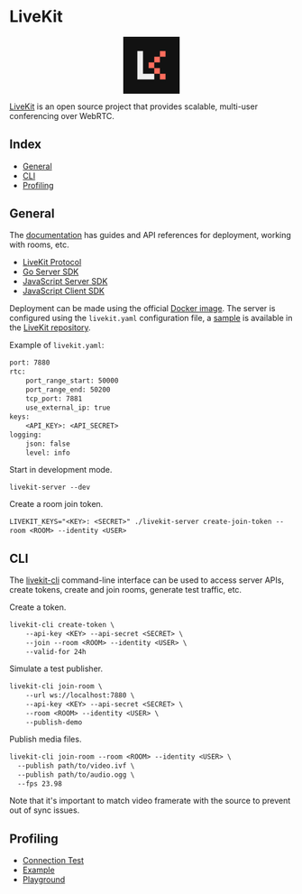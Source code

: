 # LiveKit

<p align="center"><img align="center" width="20%" height="20%" src="assets/livekit.png"></p>

[LiveKit](https://livekit.io/) is an open source project that provides scalable, multi-user conferencing over WebRTC.

## Index

* [General](#general)
* [CLI](#cli)
* [Profiling](#profiling)

## General

The [documentation](https://docs.livekit.io/) has guides and API references for deployment, working with rooms, etc.

* [LiveKit Protocol](https://pkg.go.dev/github.com/livekit/protocol)
* [Go Server SDK](https://pkg.go.dev/github.com/livekit/server-sdk-go)
* [JavaScript Server SDK](https://docs.livekit.io/server-sdk-js/index.html)
* [JavaScript Client SDK](https://docs.livekit.io/client-sdk-js/)

Deployment can be made using the official [Docker image](https://hub.docker.com/r/livekit/livekit-server). The server is configured using the `livekit.yaml` configuration file, a [sample](https://github.com/livekit/livekit/blob/master/config-sample.yaml) is available in the [LiveKit repository](https://github.com/livekit/livekit).

Example of `livekit.yaml`:
```
port: 7880
rtc:
    port_range_start: 50000
    port_range_end: 50200
    tcp_port: 7881
    use_external_ip: true
keys:
    <API_KEY>: <API_SECRET>
logging:
    json: false
    level: info
```

Start in development mode.
```
livekit-server --dev
```

Create a room join token.
```
LIVEKIT_KEYS="<KEY>: <SECRET>" ./livekit-server create-join-token --room <ROOM> --identity <USER>
```

## CLI

The [livekit-cli](https://github.com/livekit/livekit-cli) command-line interface can be used to access server APIs, create tokens, create and join rooms, generate test traffic, etc.

Create a token.
```
livekit-cli create-token \
    --api-key <KEY> --api-secret <SECRET> \
    --join --room <ROOM> --identity <USER> \
    --valid-for 24h
```

Simulate a test publisher.
```
livekit-cli join-room \
    --url ws://localhost:7880 \
    --api-key <KEY> --api-secret <SECRET> \
    --room <ROOM> --identity <USER> \
    --publish-demo
```

Publish media files.
```
livekit-cli join-room --room <ROOM> --identity <USER> \
  --publish path/to/video.ivf \
  --publish path/to/audio.ogg \
  --fps 23.98
```
Note that it's important to match video framerate with the source to prevent out of sync issues.

## Profiling

* [Connection Test](https://livekit.io/connection-test)
* [Example](https://example.livekit.io/)
* [Playground](https://livekit.io/playground)
